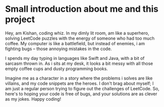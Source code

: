 # Small introduction about me and this project
Hey, am Kishan, coding whiz. In my dimly lit room, am like a superhero, solving LeetCode puzzles with the energy of someone who had too much coffee. My computer is like a battlefield, but instead of enemies, i am fighting bugs – those annoying mistakes in the code.

I spends my day typing in languages like Swift and Java, with a bit of sarcasm thrown in. As i sits at my desk, it looks a bit messy with all those empty coffee cups and dusty programming books.

Imagine me as a character in a story where the problems i solves are like villains, and my code snippets are the heroes. I don't brag about myself; I am just a regular person trying to figure out the challenges of LeetCode. So, here's to hoping your code is free of bugs, and your solutions are as clever as my jokes. Happy coding!
